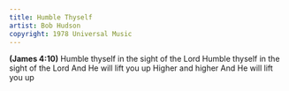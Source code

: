 ```yaml
---
title: Humble Thyself
artist: Bob Hudson
copyright: 1978 Universal Music
---
```


<strong>(James 4:10)</strong>
Humble thyself in the sight of the Lord
Humble thyself in the sight of the Lord
And He will lift you up
Higher and higher
And He will lift you up